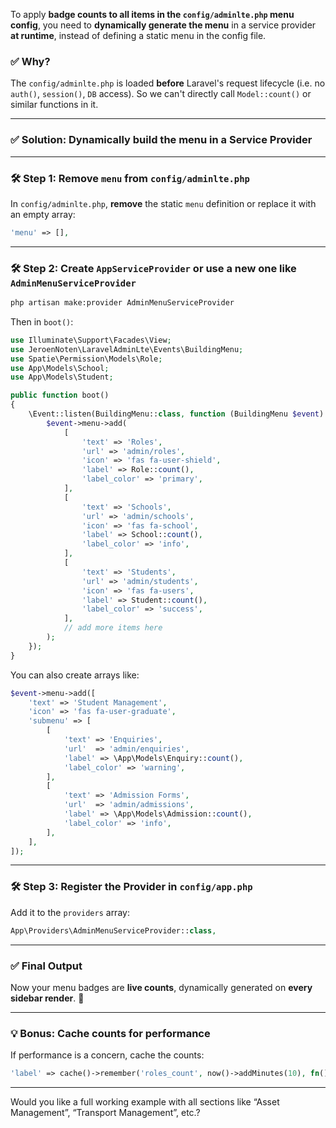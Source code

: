 To apply **badge counts to all items in the `config/adminlte.php` menu config**, you need to **dynamically generate the menu** in a service provider **at runtime**, instead of defining a static menu in the config file.

### ✅ Why?

The `config/adminlte.php` is loaded **before** Laravel's request lifecycle (i.e. no `auth()`, `session()`, `DB` access). So we can't directly call `Model::count()` or similar functions in it.

---

### ✅ Solution: Dynamically build the menu in a Service Provider

---

### 🛠 Step 1: Remove `menu` from `config/adminlte.php`

In `config/adminlte.php`, **remove** the static `menu` definition or replace it with an empty array:

```php
'menu' => [],
```

---

### 🛠 Step 2: Create `AppServiceProvider` or use a new one like `AdminMenuServiceProvider`

```bash
php artisan make:provider AdminMenuServiceProvider
```

Then in `boot()`:

```php
use Illuminate\Support\Facades\View;
use JeroenNoten\LaravelAdminLte\Events\BuildingMenu;
use Spatie\Permission\Models\Role;
use App\Models\School;
use App\Models\Student;

public function boot()
{
    \Event::listen(BuildingMenu::class, function (BuildingMenu $event) {
        $event->menu->add(
            [
                'text' => 'Roles',
                'url' => 'admin/roles',
                'icon' => 'fas fa-user-shield',
                'label' => Role::count(),
                'label_color' => 'primary',
            ],
            [
                'text' => 'Schools',
                'url' => 'admin/schools',
                'icon' => 'fas fa-school',
                'label' => School::count(),
                'label_color' => 'info',
            ],
            [
                'text' => 'Students',
                'url' => 'admin/students',
                'icon' => 'fas fa-users',
                'label' => Student::count(),
                'label_color' => 'success',
            ],
            // add more items here
        );
    });
}
```

You can also create arrays like:

```php
$event->menu->add([
    'text' => 'Student Management',
    'icon' => 'fas fa-user-graduate',
    'submenu' => [
        [
            'text' => 'Enquiries',
            'url'  => 'admin/enquiries',
            'label' => \App\Models\Enquiry::count(),
            'label_color' => 'warning',
        ],
        [
            'text' => 'Admission Forms',
            'url'  => 'admin/admissions',
            'label' => \App\Models\Admission::count(),
            'label_color' => 'info',
        ],
    ],
]);
```

---

### 🛠 Step 3: Register the Provider in `config/app.php`

Add it to the `providers` array:

```php
App\Providers\AdminMenuServiceProvider::class,
```

---

### ✅ Final Output

Now your menu badges are **live counts**, dynamically generated on **every sidebar render**. 🎯

---

### 💡 Bonus: Cache counts for performance

If performance is a concern, cache the counts:

```php
'label' => cache()->remember('roles_count', now()->addMinutes(10), fn() => Role::count()),
```

---

Would you like a full working example with all sections like “Asset Management”, “Transport Management”, etc.?
